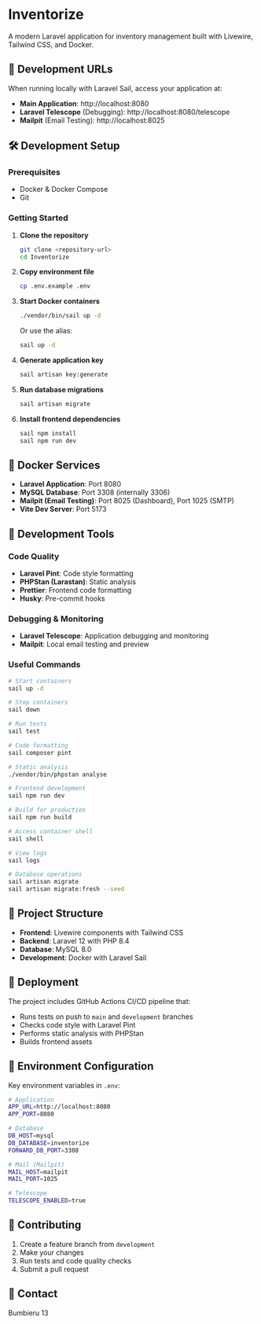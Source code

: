 # Inventorize

A modern Laravel application for inventory management built with Livewire, Tailwind CSS, and Docker.

## 🚀 Development URLs

When running locally with Laravel Sail, access your application at:

- **Main Application**: http://localhost:8080
- **Laravel Telescope** (Debugging): http://localhost:8080/telescope
- **Mailpit** (Email Testing): http://localhost:8025

## 🛠 Development Setup

### Prerequisites
- Docker & Docker Compose
- Git

### Getting Started

1. **Clone the repository**
   ```bash
   git clone <repository-url>
   cd Inventorize
   ```

2. **Copy environment file**
   ```bash
   cp .env.example .env
   ```

3. **Start Docker containers**
   ```bash
   ./vendor/bin/sail up -d
   ```
   
   Or use the alias:
   ```bash
   sail up -d
   ```

4. **Generate application key**
   ```bash
   sail artisan key:generate
   ```

5. **Run database migrations**
   ```bash
   sail artisan migrate
   ```

6. **Install frontend dependencies**
   ```bash
   sail npm install
   sail npm run dev
   ```

## 🐳 Docker Services

- **Laravel Application**: Port 8080
- **MySQL Database**: Port 3308 (internally 3306)
- **Mailpit (Email Testing)**: Port 8025 (Dashboard), Port 1025 (SMTP)
- **Vite Dev Server**: Port 5173

## 🔧 Development Tools

### Code Quality
- **Laravel Pint**: Code style formatting
- **PHPStan (Larastan)**: Static analysis
- **Prettier**: Frontend code formatting
- **Husky**: Pre-commit hooks

### Debugging & Monitoring
- **Laravel Telescope**: Application debugging and monitoring
- **Mailpit**: Local email testing and preview

### Useful Commands

```bash
# Start containers
sail up -d

# Stop containers
sail down

# Run tests
sail test

# Code formatting
sail composer pint

# Static analysis
./vendor/bin/phpstan analyse

# Frontend development
sail npm run dev

# Build for production
sail npm run build

# Access container shell
sail shell

# View logs
sail logs

# Database operations
sail artisan migrate
sail artisan migrate:fresh --seed
```

## 📁 Project Structure

- **Frontend**: Livewire components with Tailwind CSS
- **Backend**: Laravel 12 with PHP 8.4
- **Database**: MySQL 8.0
- **Development**: Docker with Laravel Sail

## 🚀 Deployment

The project includes GitHub Actions CI/CD pipeline that:
- Runs tests on push to `main` and `development` branches
- Checks code style with Laravel Pint
- Performs static analysis with PHPStan
- Builds frontend assets

## 📝 Environment Configuration

Key environment variables in `.env`:

```bash
# Application
APP_URL=http://localhost:8080
APP_PORT=8080

# Database
DB_HOST=mysql
DB_DATABASE=inventorize
FORWARD_DB_PORT=3308

# Mail (Mailpit)
MAIL_HOST=mailpit
MAIL_PORT=1025

# Telescope
TELESCOPE_ENABLED=true
```

## 🤝 Contributing

1. Create a feature branch from `development`
2. Make your changes
3. Run tests and code quality checks
4. Submit a pull request

## 📧 Contact

Bumbieru 13
